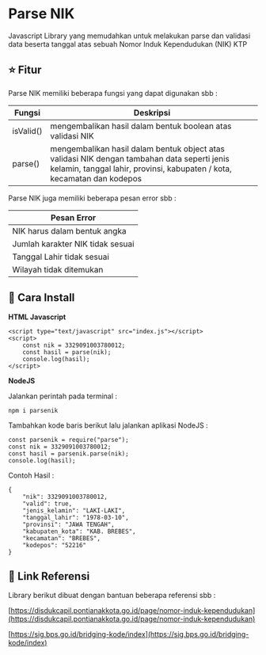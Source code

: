 
# Parse NIK

Javascript Library yang memudahkan untuk melakukan parse dan validasi data beserta tanggal atas sebuah Nomor Induk Kependudukan (NIK) KTP

## ⭐ Fitur

Parse NIK memiliki beberapa fungsi yang dapat digunakan sbb :
  
| Fungsi | Deskripsi  |
|--|--|
| isValid() | mengembalikan hasil dalam bentuk boolean atas validasi NIK |
| parse() | mengembalikan hasil dalam bentuk object atas validasi NIK dengan tambahan data seperti jenis kelamin, tanggal lahir, provinsi, kabupaten / kota, kecamatan dan kodepos |

Parse NIK juga memiliki beberapa pesan error sbb :

| Pesan Error |
|--|
| NIK harus dalam bentuk angka |
| Jumlah karakter NIK tidak sesuai |
| Tanggal Lahir tidak sesuai |
| Wilayah tidak ditemukan |

## 🔧 Cara Install

**HTML Javascript**

```
<script type="text/javascript" src="index.js"></script>
<script>
    const nik = 3329091003780012;
    const hasil = parse(nik);
    console.log(hasil);
</script>
```

**NodeJS**

Jalankan perintah pada terminal :

```
npm i parsenik
```
  
Tambahkan kode baris berikut lalu jalankan aplikasi NodeJS :
  
```
const parsenik = require("parse");
const nik = 3329091003780012;
const hasil = parsenik.parse(nik);
console.log(hasil);
```
  
Contoh Hasil :

```
{
    "nik": 3329091003780012,
    "valid": true,
    "jenis_kelamin": "LAKI-LAKI",
    "tanggal_lahir": "1978-03-10",
    "provinsi": "JAWA TENGAH",
    "kabupaten_kota": "KAB. BREBES",
    "kecamatan": "BREBES",
    "kodepos": "52216"
}
```

## 🥔 Link Referensi
  
Library berikut dibuat dengan bantuan beberapa referensi sbb :

[https://disdukcapil.pontianakkota.go.id/page/nomor-induk-kependudukan](https://disdukcapil.pontianakkota.go.id/page/nomor-induk-kependudukan)

[https://sig.bps.go.id/bridging-kode/index](https://sig.bps.go.id/bridging-kode/index)
